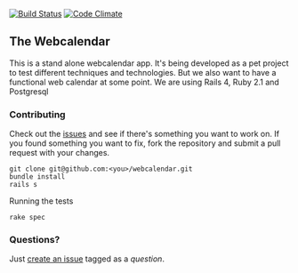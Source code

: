 [![Build Status](https://travis-ci.org/carolinagc/webcalendar.png?branch=master)](https://travis-ci.org/carolinagc/webcalendar) [![Code Climate](https://codeclimate.com/github/carolinagc/webcalendar.png)](https://codeclimate.com/github/carolinagc/webcalendar)
## The Webcalendar

This is a stand alone webcalendar app. It's being developed as a pet project to test different techniques and technologies.
But we also want to have a functional web calendar at some point.
We are using Rails 4, Ruby 2.1 and Postgresql

### Contributing

Check out the [issues](https://github.com/carolinagc/webcalendar/issues) and see if there's something you want to work on.
If you found something you want to fix, fork the repository and submit a pull request with your changes.

    git clone git@github.com:<you>/webcalendar.git
    bundle install
    rails s

Running the tests

    rake spec

### Questions?
Just [create an issue](https://github.com/carolinagc/webcalendar/issues/new) tagged as a *question*.
